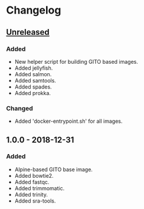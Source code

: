 # Changelog

## [Unreleased]
### Added
- New helper script for building GITO based images.
- Added jellyfish.
- Added salmon.
- Added samtools.
- Added spades.
- Added prokka.
### Changed
- Added 'docker-entrypoint.sh' for all images.

## 1.0.0 - 2018-12-31
### Added
- Alpine-based GITO base image.
- Added bowtie2.
- Added fastqc.
- Added trimmomatic.
- Added trinity.
- Added sra-tools.

[Unreleased]: https://github.com/gitobioinformatics/gito/compare/v1.0...HEAD

